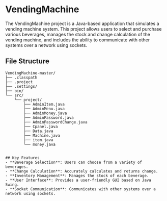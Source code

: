 # VendingMachine

The VendingMachine project is a Java-based application that simulates a vending machine system. This project allows users to select and purchase various beverages, manages the stock and change calculation of the vending machine, and includes the ability to communicate with other systems over a network using sockets.

## File Structure
```plaintext
VendingMachine-master/
├── .classpath
├── .project
├── .settings/
├── bin/
└── src/
    └── project/
        ├── AdminItem.java
        ├── AdminMenu.java
        ├── AdminMoney.java
        ├── AdminPassword.java
        ├── AdminPasswordChange.java
        ├── Cpanel.java
        ├── Data.java
        ├── Machine.java
        ├── item.java
        └── money.java


## Key Features
- **Beverage Selection**: Users can choose from a variety of beverages.
- **Change Calculation**: Accurately calculates and returns change.
- **Inventory Management**: Manages the stock of each beverage.
- **User Interface**: Provides a user-friendly GUI based on Java Swing.
- **Socket Communication**: Communicates with other systems over a network using sockets.

